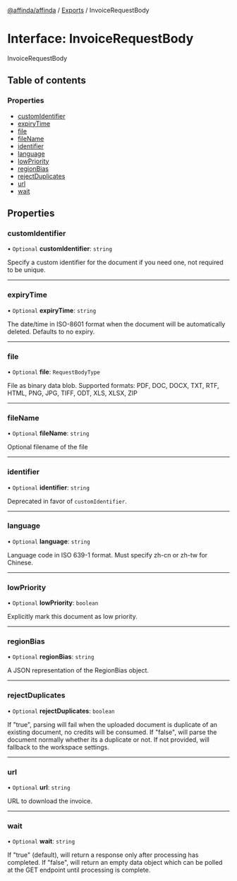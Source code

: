 [@affinda/affinda](../README.md) / [Exports](../modules.md) / InvoiceRequestBody

# Interface: InvoiceRequestBody

InvoiceRequestBody

## Table of contents

### Properties

- [customIdentifier](InvoiceRequestBody.md#customidentifier)
- [expiryTime](InvoiceRequestBody.md#expirytime)
- [file](InvoiceRequestBody.md#file)
- [fileName](InvoiceRequestBody.md#filename)
- [identifier](InvoiceRequestBody.md#identifier)
- [language](InvoiceRequestBody.md#language)
- [lowPriority](InvoiceRequestBody.md#lowpriority)
- [regionBias](InvoiceRequestBody.md#regionbias)
- [rejectDuplicates](InvoiceRequestBody.md#rejectduplicates)
- [url](InvoiceRequestBody.md#url)
- [wait](InvoiceRequestBody.md#wait)

## Properties

### customIdentifier

• `Optional` **customIdentifier**: `string`

Specify a custom identifier for the document if you need one, not required to be unique.

___

### expiryTime

• `Optional` **expiryTime**: `string`

The date/time in ISO-8601 format when the document will be automatically deleted.  Defaults to no expiry.

___

### file

• `Optional` **file**: `RequestBodyType`

File as binary data blob. Supported formats: PDF, DOC, DOCX, TXT, RTF, HTML, PNG, JPG, TIFF, ODT, XLS, XLSX, ZIP

___

### fileName

• `Optional` **fileName**: `string`

Optional filename of the file

___

### identifier

• `Optional` **identifier**: `string`

Deprecated in favor of `customIdentifier`.

___

### language

• `Optional` **language**: `string`

Language code in ISO 639-1 format. Must specify zh-cn or zh-tw for Chinese.

___

### lowPriority

• `Optional` **lowPriority**: `boolean`

Explicitly mark this document as low priority.

___

### regionBias

• `Optional` **regionBias**: `string`

A JSON representation of the RegionBias object.

___

### rejectDuplicates

• `Optional` **rejectDuplicates**: `boolean`

If "true", parsing will fail when the uploaded document is duplicate of an existing document, no credits will be consumed. If "false", will parse the document normally whether its a duplicate or not. If not provided, will fallback to the workspace settings.

___

### url

• `Optional` **url**: `string`

URL to download the invoice.

___

### wait

• `Optional` **wait**: `string`

If "true" (default), will return a response only after processing has completed. If "false", will return an empty data object which can be polled at the GET endpoint until processing is complete.
